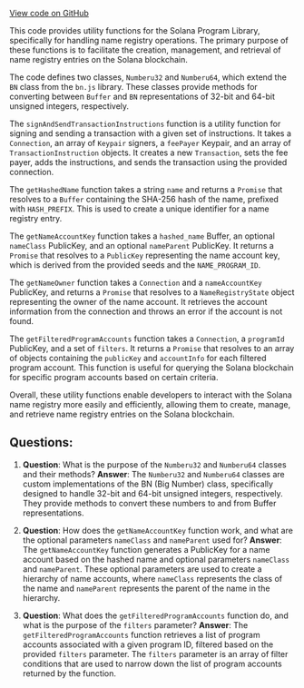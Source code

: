 [View code on GitHub](https://github.com/solana-labs/solana-program-library/name-service/js/src/utils.ts)

This code provides utility functions for the Solana Program Library, specifically for handling name registry operations. The primary purpose of these functions is to facilitate the creation, management, and retrieval of name registry entries on the Solana blockchain.

The code defines two classes, `Numberu32` and `Numberu64`, which extend the `BN` class from the `bn.js` library. These classes provide methods for converting between `Buffer` and `BN` representations of 32-bit and 64-bit unsigned integers, respectively.

The `signAndSendTransactionInstructions` function is a utility function for signing and sending a transaction with a given set of instructions. It takes a `Connection`, an array of `Keypair` signers, a `feePayer` Keypair, and an array of `TransactionInstruction` objects. It creates a new `Transaction`, sets the fee payer, adds the instructions, and sends the transaction using the provided connection.

The `getHashedName` function takes a string `name` and returns a `Promise` that resolves to a `Buffer` containing the SHA-256 hash of the name, prefixed with `HASH_PREFIX`. This is used to create a unique identifier for a name registry entry.

The `getNameAccountKey` function takes a `hashed_name` Buffer, an optional `nameClass` PublicKey, and an optional `nameParent` PublicKey. It returns a `Promise` that resolves to a `PublicKey` representing the name account key, which is derived from the provided seeds and the `NAME_PROGRAM_ID`.

The `getNameOwner` function takes a `Connection` and a `nameAccountKey` PublicKey, and returns a `Promise` that resolves to a `NameRegistryState` object representing the owner of the name account. It retrieves the account information from the connection and throws an error if the account is not found.

The `getFilteredProgramAccounts` function takes a `Connection`, a `programId` PublicKey, and a set of `filters`. It returns a `Promise` that resolves to an array of objects containing the `publicKey` and `accountInfo` for each filtered program account. This function is useful for querying the Solana blockchain for specific program accounts based on certain criteria.

Overall, these utility functions enable developers to interact with the Solana name registry more easily and efficiently, allowing them to create, manage, and retrieve name registry entries on the Solana blockchain.
## Questions: 
 1. **Question**: What is the purpose of the `Numberu32` and `Numberu64` classes and their methods?
   **Answer**: The `Numberu32` and `Numberu64` classes are custom implementations of the BN (Big Number) class, specifically designed to handle 32-bit and 64-bit unsigned integers, respectively. They provide methods to convert these numbers to and from Buffer representations.

2. **Question**: How does the `getNameAccountKey` function work, and what are the optional parameters `nameClass` and `nameParent` used for?
   **Answer**: The `getNameAccountKey` function generates a PublicKey for a name account based on the hashed name and optional parameters `nameClass` and `nameParent`. These optional parameters are used to create a hierarchy of name accounts, where `nameClass` represents the class of the name and `nameParent` represents the parent of the name in the hierarchy.

3. **Question**: What does the `getFilteredProgramAccounts` function do, and what is the purpose of the `filters` parameter?
   **Answer**: The `getFilteredProgramAccounts` function retrieves a list of program accounts associated with a given program ID, filtered based on the provided `filters` parameter. The `filters` parameter is an array of filter conditions that are used to narrow down the list of program accounts returned by the function.